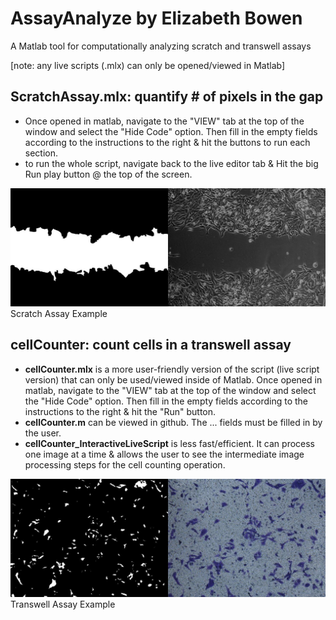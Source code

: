 # AssayAnalyze by Elizabeth Bowen
A Matlab tool for computationally analyzing scratch and transwell assays

[note: any live scripts (.mlx) can only be opened/viewed in Matlab]

## ScratchAssay.mlx: quantify # of pixels in the gap
- Once opened in matlab, navigate to the "VIEW" tab at the top of the window and select the "Hide Code" option. Then fill in the empty fields according to the instructions to the right & hit the buttons to run each section.
- to run the whole script, navigate back to the live editor tab & Hit the big Run play button @ the top of the screen.

![Scratch Assay Example](https://github.com/ebowen19/AssayAnalyze/raw/main/Examples/Scratch.jpg)
Scratch Assay Example

  
## cellCounter: count cells in a transwell assay
- **cellCounter.mlx** is a more user-friendly version of the script (live script version) that can only be used/viewed inside of Matlab. Once opened in matlab, navigate to the "VIEW" tab at the top of the window and select the "Hide Code" option. Then fill in the empty fields according to the instructions to the right & hit the "Run" button.
- **cellCounter.m** can be viewed in github. The ... fields must be filled in by the user.
- **cellCounter_InteractiveLiveScript** is less fast/efficient. It can process one image at a time & allows the user to see the intermediate image processing steps for the cell counting operation.

![Transwell Assay Example](https://github.com/ebowen19/AssayAnalyze/raw/main/Examples/Transwell.jpg)
Transwell Assay Example
